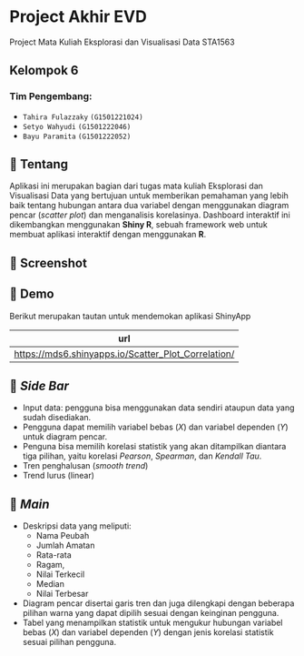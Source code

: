 # Project Akhir EVD
Project Mata Kuliah Eksplorasi dan Visualisasi Data STA1563
## Kelompok 6

### Tim Pengembang:
- `Tahira Fulazzaky` `(G1501221024)`
- `Setyo Wahyudi` `(G1501222046)`
- `Bayu Paramita` `(G1501222052)`

## :scroll: Tentang

Aplikasi ini merupakan bagian dari tugas mata kuliah Eksplorasi dan Visualisasi Data yang bertujuan untuk memberikan pemahaman yang lebih baik tentang hubungan antara dua variabel dengan menggunakan diagram pencar (_scatter plot_) dan menganalisis korelasinya. Dashboard interaktif ini dikembangkan menggunakan **Shiny R**, sebuah framework web untuk membuat aplikasi interaktif dengan menggunakan **R**.

## :rice_scene: Screenshot


## :dvd: Demo

Berikut merupakan tautan untuk mendemokan aplikasi ShinyApp

| url                      |
| ------------------------ |
| https://mds6.shinyapps.io/Scatter_Plot_Correlation/ |

## :bookmark_tabs: _Side Bar_

- Input data: pengguna bisa menggunakan data sendiri ataupun data yang sudah disediakan.
- Pengguna dapat memilih variabel bebas (_X_) dan variabel dependen (_Y_) untuk diagram pencar.
- Penguna bisa memilih korelasi statistik yang akan ditampilkan diantara tiga pilihan, yaitu korelasi _Pearson_, _Spearman_, dan _Kendall Tau_.
- Tren penghalusan (_smooth trend_)
- Trend lurus (linear)

## :bookmark_tabs: _Main_

- Deskripsi data yang meliputi: 
    - Nama Peubah 
    - Jumlah Amatan 
    - Rata-rata 
    - Ragam, 
    - Nilai Terkecil 
    - Median
    - Nilai Terbesar
- Diagram pencar disertai garis tren dan juga dilengkapi dengan beberapa pilihan warna yang dapat dipilih sesuai dengan keinginan pengguna.
- Tabel yang menampilkan statistik untuk mengukur hubungan variabel bebas (_X_) dan variabel dependen (_Y_) dengan jenis korelasi statistik sesuai pilihan pengguna.

